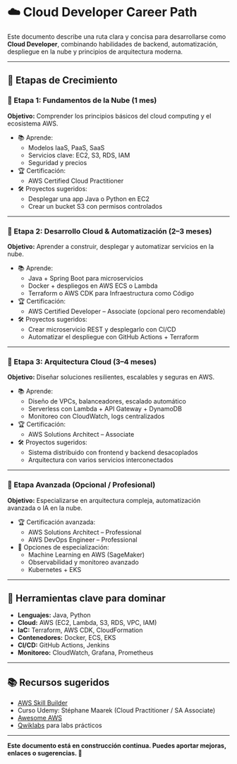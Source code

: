 
# ☁️ Cloud Developer Career Path

Este documento describe una ruta clara y concisa para desarrollarse como **Cloud Developer**, combinando habilidades de backend, automatización, despliegue en la nube y principios de arquitectura moderna.

---

## 🧭 Etapas de Crecimiento

### 🥉 Etapa 1: Fundamentos de la Nube (1 mes)
**Objetivo:** Comprender los principios básicos del cloud computing y el ecosistema AWS.

- 📚 Aprende:
  - Modelos IaaS, PaaS, SaaS
  - Servicios clave: EC2, S3, RDS, IAM
  - Seguridad y precios
- 🏆 Certificación:
  - AWS Certified Cloud Practitioner
- 🛠 Proyectos sugeridos:
  - Desplegar una app Java o Python en EC2
  - Crear un bucket S3 con permisos controlados

---

### 🥈 Etapa 2: Desarrollo Cloud & Automatización (2–3 meses)
**Objetivo:** Aprender a construir, desplegar y automatizar servicios en la nube.

- 📚 Aprende:
  - Java + Spring Boot para microservicios
  - Docker + despliegos en AWS ECS o Lambda
  - Terraform o AWS CDK para Infraestructura como Código
- 🏆 Certificación:
  - AWS Certified Developer – Associate (opcional pero recomendable)
- 🛠 Proyectos sugeridos:
  - Crear microservicio REST y desplegarlo con CI/CD
  - Automatizar el despliegue con GitHub Actions + Terraform

---

### 🥇 Etapa 3: Arquitectura Cloud (3–4 meses)
**Objetivo:** Diseñar soluciones resilientes, escalables y seguras en AWS.

- 📚 Aprende:
  - Diseño de VPCs, balanceadores, escalado automático
  - Serverless con Lambda + API Gateway + DynamoDB
  - Monitoreo con CloudWatch, logs centralizados
- 🏆 Certificación:
  - AWS Solutions Architect – Associate
- 🛠 Proyectos sugeridos:
  - Sistema distribuido con frontend y backend desacoplados
  - Arquitectura con varios servicios interconectados

---

### 🧠 Etapa Avanzada (Opcional / Profesional)
**Objetivo:** Especializarse en arquitectura compleja, automatización avanzada o IA en la nube.

- 🏆 Certificación avanzada:
  - AWS Solutions Architect – Professional
  - AWS DevOps Engineer – Professional
- 🧰 Opciones de especialización:
  - Machine Learning en AWS (SageMaker)
  - Observabilidad y monitoreo avanzado
  - Kubernetes + EKS

---

## 🎯 Herramientas clave para dominar

- **Lenguajes:** Java, Python
- **Cloud:** AWS (EC2, Lambda, S3, RDS, VPC, IAM)
- **IaC:** Terraform, AWS CDK, CloudFormation
- **Contenedores:** Docker, ECS, EKS
- **CI/CD:** GitHub Actions, Jenkins
- **Monitoreo:** CloudWatch, Grafana, Prometheus

---

## 📚 Recursos sugeridos

- [AWS Skill Builder](https://explore.skillbuilder.aws/)
- Curso Udemy: Stéphane Maarek (Cloud Practitioner / SA Associate)
- [Awesome AWS](https://github.com/donnemartin/awesome-aws)
- [Qwiklabs](https://www.qwiklabs.com/) para labs prácticos

---

**Este documento está en construcción continua. Puedes aportar mejoras, enlaces o sugerencias. 🚀**
